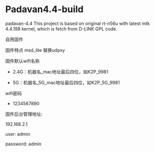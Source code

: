 # Padavan4.4-build
padavan-4.4
This project is based on original rt-n56u with latest mtk 4.4.198 kernel, which is fetch from D-LINK GPL code.

自用固件

固件特点 msd_lite 替换udpxy

固件默认wifi名称
 - 2.4G：机器名_mac地址最后四位，如K2P_9981
 
 - 5G：机器名_5G_mac地址最后四位，如K2P_5G_9981

wifi密码

 - 1234567890

固件后台管理地址:

192.168.2.1

user: admin

password: admin
